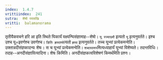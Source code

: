 ```yaml
---
index:  1.4.7
vrittiindex:  241
sutra:  शेषो घ्यसखि
vritti:  balamanorama 
---
```


तृतीयैकवचने हरि आ इति स्थिते घिकार्यं वक्ष्यन्घिसंज्ञामाह--शेषो। `यू स्त्र्याख्यौ` इत्यतो `यू` इत्यनुवर्तते। इश्च उश्च यू=इवर्णश्च उवर्णश्च। `ङिति ह्रस्वश्चे`त्यतो `ह्रस्व` इत्यनुवर्तते। तच्च यूभ्यां प्रत्येकमन्वेति। उक्तान्नदीसंज्ञकादन्यः शेषः। स च यूभ्यां प्रत्येकमन्वेति। `शब्दस्वरूप`मित्यध्याहार्यं यूभ्यां विशेष्यते। तदन्तविधिः। तदाह--अनदीसंज्ञावित्यादिना। शेषः किमिति। अनदीसंज्ञकत्वविशेषणं किमर्थमिति प्रश्नः। 

